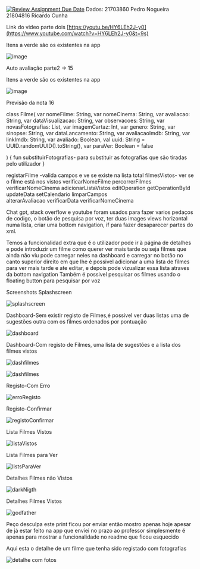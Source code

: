 [![Review Assignment Due Date](https://classroom.github.com/assets/deadline-readme-button-24ddc0f5d75046c5622901739e7c5dd533143b0c8e959d652212380cedb1ea36.svg)](https://classroom.github.com/a/3TAzxFga)
Dados:
	21703860 Pedro Nogueira
	21804816 Ricardo Cunha
	
Link do video parte dois [https://youtu.be/HY6LEh2J-y0](https://www.youtube.com/watch?v=HY6LEh2J-y0&t=9s)

Itens a verde são os existentes na app

![image](https://github.com/ULHT-CM-2022-23/projeto-android-nativo-21703860-21804816/assets/43844932/4a9f0aa9-c179-42be-9a31-db45b8bc1c83)

Auto avaliação parte2 -> 15
	

  
Itens a verde são os existentes na app

![image](https://user-images.githubusercontent.com/43844932/234086064-a02aa01b-5d10-4b9d-8213-6dd0546f360d.png)


Previsão da nota 16

class Filme(
    var nomeFilme: String,
    var nomeCinema: String,
    var avaliacao: String,
    var dataVisualizacao: String,
    var observacoes: String,
    var novasFotografias: List<String>,
    var imagemCartaz: Int,
    var genero: String,
    var sinopse: String,
    var dataLancamento: String,
    var avaliacaoImdb: String,
    var linkImdb: String,
    var avaliado: Boolean,
    val uuid: String = UUID.randomUUID().toString(),
    var paraVer: Boolean = false

) {
    fun substituirFotografias- para substituir as fotografias que são tiradas pelo utilizador 
}

registarFilme -valida campos e ve se existe na lista total
filmesVistos- ver se o filme está nos vistos
verificarNomeFilme
percorrerFilmes
verificarNomeCinema
adicionarListaVistos
editOperation
getOperationById
updateData
setCalendario
limparCampos  
alterarAvaliacao
verificarData
verificarNomeCinema

	
Chat gpt, stack overflow e youtube foram usados para fazer varios pedaços de codigo, o botão de pesquisa por voz, ter duas images views horizontal numa lista, criar uma bottom navigation, if para fazer desaparecer partes do xml.
	
Temos a funcionalidad extra que é o utilizador pode ir à página de detalhes e pode introduzir um filme como querer ver mais tarde ou seja filmes que ainda não viu pode carregar neles na dashboard e carregar no botão no canto superior direito em que lhe é possivel adicionar a uma lista de filmes para ver mais tarde e ate editar, e depois pode vizualizar essa lista atraves da bottom navigation 
Também é possivel pesquisar os filmes usando o floating button para pesquisar por voz

	
Screenshots
Splashscreen

![splashscreen](https://user-images.githubusercontent.com/43844932/234120129-1cfa3920-6faf-47c7-9077-4e60a3b84444.jpg)

	
Dashboard-Sem existir registo de Filmes,é possivel ver duas listas uma de sugestões outra com os filmes ordenados por pontuação
	
![dashboard](https://user-images.githubusercontent.com/43844932/234120255-86dea59d-f91a-4825-933e-30e2df73af11.jpg)
	

Dashboard-Com registo de Filmes, uma lista de sugestões e a lista dos filmes vistos

![dashfilmes](https://user-images.githubusercontent.com/43844932/234120562-00e51987-6629-4273-a4b2-1001f0b7bff2.jpg)

	
![dashfilmes](https://user-images.githubusercontent.com/43844932/234120578-e168f082-3068-4fae-9ed9-5cc125b678aa.jpg)

	
Registo-Com Erro

![erroRegisto](https://user-images.githubusercontent.com/43844932/234120640-e612d2fa-fe8c-412b-953d-1af1ae235f55.jpg)

	
Registo-Confirmar
	
![registoConfirmar](https://user-images.githubusercontent.com/43844932/234120687-7922d0b9-89a0-4575-8f64-9b4129b52b23.jpg)

	
Lista Filmes Vistos

![listaVistos](https://user-images.githubusercontent.com/43844932/234120822-bbe9418a-a985-4cc4-8ffb-112bea8e5734.jpg)
	
Lista Filmes para Ver
	
![listsParaVer](https://user-images.githubusercontent.com/43844932/234120932-71031fff-707d-4f90-a4d8-13f91a7c20da.jpg)
	
Detalhes Filmes não Vistos
	
![darkNigth](https://user-images.githubusercontent.com/43844932/234121257-733ae0b3-0087-4c1c-9add-b1c43e5bad33.jpg)
	
Detalhes Filmes Vistos
	
![godfather](https://user-images.githubusercontent.com/43844932/234121054-1adb0bfa-bdd5-4e34-91ca-5bfb34e1c4af.jpg)



Peço desculpa este print ficou por enviar então mostro apenas hoje apesar de já estar feito na app que enviei no prazo ao professor simplesmente é apenas para mostrar a funcionalidade no readme que ficou esquecido

Aqui esta o detalhe de um filme que tenha sido registado com fotografias

![detalhe com fotos](https://user-images.githubusercontent.com/43844932/234307754-aff860cf-6c84-4aba-86fe-e3923cd5e88c.jpg)





	
